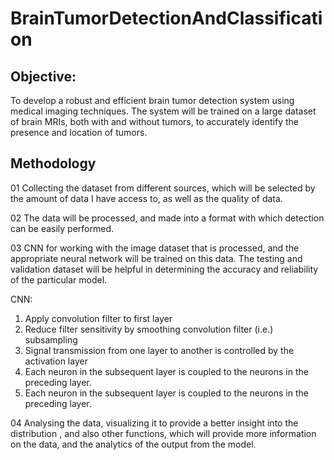 # BrainTumorDetectionAndClassification

## Objective:
To develop a robust and efficient brain tumor detection system using medical imaging techniques. 
The system will be trained on a large dataset of brain MRIs, both with and without tumors, to accurately identify the presence and location of tumors.

## Methodology
01 Collecting the dataset from different sources,
which will be selected by the amount of data I have
access to, as well as the quality of data.

02 The data will be processed, and made into a format with
which detection can be easily performed.

03 CNN for working with the image dataset
that is processed, and the appropriate neural
network will be trained on this data. The testing and
validation dataset will be helpful in determining the
accuracy and reliability of the particular model.

CNN:
1)	Apply convolution filter to first layer
2)	Reduce filter sensitivity by smoothing convolution filter (i.e.) subsampling
3)	Signal transmission from one layer to another is controlled by the activation layer
4)	Each neuron in the subsequent layer is coupled to the neurons in the preceding layer.
5)	Each neuron in the subsequent layer is coupled to the neurons in the preceding layer.

04 Analysing the data, visualizing it to provide a
better insight into the distribution , and also other
functions, which will provide more information on the
data, and the analytics of the output from the model.

